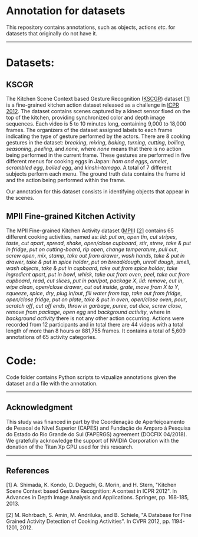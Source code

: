 # Annotation for datasets

This repository contains annotations, such as objects, actions *etc*. for datasets that originally do not have it.

---
# Datasets:

## KSCGR

The Kitchen Scene Context based Gesture Recognition ([KSCGR](http://www.murase.m.is.nagoya-u.ac.jp/KSCGR/)) dataset [[1](#references)] is a fine-grained kitchen action dataset released as a challenge in [ICPR 2012](http://www.icpr2012.org). The dataset contains scenes captured by a kinect sensor fixed on the top of the kitchen, providing synchronized color and depth image sequences. Each video is 5 to 10 minutes long, containing 9,000 to 18,000 frames. The organizers of the dataset assigned labels to each frame indicating the type of gesture performed by the actors. There are 8 cooking gestures in the dataset: *breaking*, *mixing*, *baking*, *turning*, *cutting*, *boiling*, *seasoning*, *peeling*, and *none*, where *none* means that there is no action being performed in the current frame. These gestures are performed in five different menus for cooking eggs in Japan: *ham and eggs*, *omelet*, *scrambled egg*, *boiled egg*, and *kinshi-tamago*. A total of 7 different subjects perform each menu. The ground truth data contains the frame id and the action being performed within the frame.

Our annotation for this dataset consists in identifying objects that appear in the scenes.

## MPII Fine-grained Kitchen Activity

The MPII Fine-grained Kitchen Activity dataset ([MPII](https://www.mpi-inf.mpg.de/departments/computer-vision-and-multimodal-computing/research/human-activity-recognition/mpii-cooking-activities-dataset/)) [[2](#references)] contains 65 different cooking activities, named as: *lid: put on*, *open tin*, *cut stripes*, *taste*, *cut apart*, *spread*, *shake*, *open/close cupboard*, *stir*, *strew*, *take & put in fridge*, *put on cutting-board*, *rip open*, *change temperature*, *pull out*, *screw open*, *mix*, *stamp*, *take out from drawer*, *wash hands*, *take & put in drawer*, *take & put in spice holder*, *put on bread/dough*, *unroll dough*, *smell*, *wash objects*, *take & put in cupboard*, *take out from spice holder*, *take ingredient apart*, *put in bowl*, *whisk*, *take out from oven*, *peel*, *take out from cupboard*, *read*, *cut slices*, *put in pan/pot*, *package X*, *lid: remove*, *cut in*, *wipe clean*, *open/close drawer*, *cut out inside*, *grate*, *move from X to Y*, *squeeze*, *spice*, *dry*, *plug in/out*, *fill water from tap*, *take out from fridge*, *open/close fridge*, *put on plate*, *take & put in oven*, *open/close oven*, *pour*, *scratch off*, *cut off ends*, *throw in garbage*, *puree*, *cut dice*, *screw close*, *remove from package*, *open egg* and *background activity*, where in *background activity* there is not any other action occurring. Actions were recorded from 12 participants and in total there are 44 videos with a total length of more than 8 hours or 881,755 frames. It contains a total of 5,609 annotations of 65 activity categories.

# Code:

Code folder contains Python scripts to vizualize annotations given the dataset and a file with the annotation.

---
## Acknowledgment

This study was financed in part by the Coordenação de Aperfeiçoamento de Pessoal de Nível Superior (CAPES) and Fundação de Amparo à Pesquisa do Estado do Rio Grande do Sul (FAPERGS) agreement (DOCFIX 04/2018). We gratefully acknowledge the support of NVIDIA Corporation with the donation of the Titan Xp GPU used for this research.

---
## References

[1] A. Shimada, K. Kondo, D. Deguchi, G. Morin, and H. Stern, "Kitchen Scene Context based Gesture Recognition: A contest in ICPR 2012". In Advances in Depth Image Analysis and Applications. Springer, pp. 168-185, 2013.

[2] M. Rohrbach, S. Amin, M. Andriluka, and B. Schiele, "A Database for Fine Grained Activity Detection of Cooking Activities". In CVPR 2012, pp. 1194-1201, 2012.
